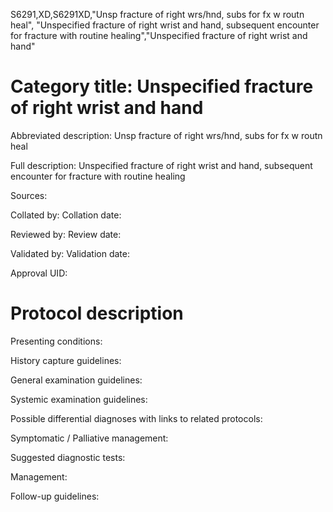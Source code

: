 S6291,XD,S6291XD,"Unsp fracture of right wrs/hnd, subs for fx w routn heal", "Unspecified fracture of right wrist and hand, subsequent encounter for fracture with routine healing","Unspecified fracture of right wrist and hand"
# Category title: Unspecified fracture of right wrist and hand

Abbreviated description: Unsp fracture of right wrs/hnd, subs for fx w routn heal

Full description: Unspecified fracture of right wrist and hand, subsequent encounter for fracture with routine healing

Sources:

Collated by:
Collation date:

Reviewed by:
Review date:

Validated by:
Validation date:

Approval UID:

# Protocol description

Presenting conditions:

History capture guidelines:

General examination guidelines:

Systemic examination guidelines:

Possible differential diagnoses with links to related protocols:

Symptomatic / Palliative management:

Suggested diagnostic tests:

Management:

Follow-up guidelines:
